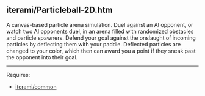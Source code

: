 iterami/Particleball-2D.htm
---------------------------

A canvas-based particle arena simulation. Duel against an AI opponent, or watch two AI opponents duel, in an arena filled with randomized obstacles and particle spawners. Defend your goal against the onslaught of incoming particles by deflecting them with your paddle. Deflected particles are changed to your color, which then can award you a point if they sneak past the opponent into their goal.

---

Requires:
* [iterami/common](https://github.com/iterami/common)
